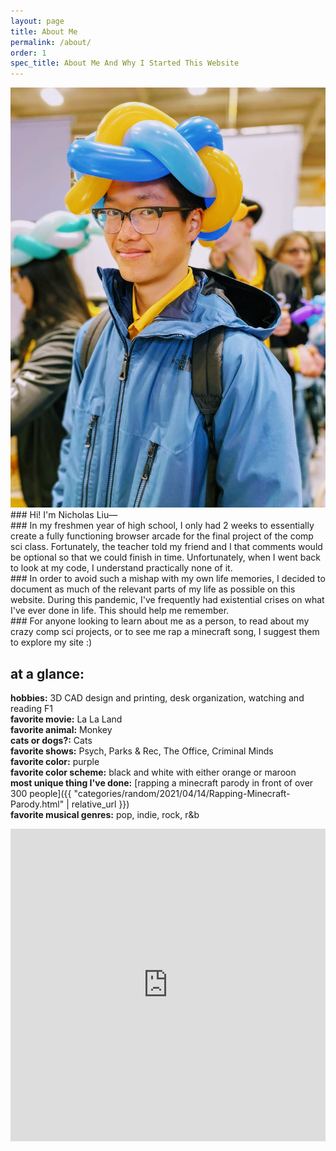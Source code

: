 ```yaml
---
layout: page
title: About Me
permalink: /about/
order: 1
spec_title: About Me And Why I Started This Website
---
```

<img src="/images/portrait.png" alt="the picture of myself that I use for everything">
### Hi! I'm Nicholas Liu—
<br>
### In my freshmen year of high school, I only had 2 weeks to essentially create a fully functioning browser arcade for the final project of the comp sci class. Fortunately, the teacher told my friend and I that comments would be optional so that we could finish in time. Unfortunately, when I went back to look at my code, I understand practically none of it.
<br>
### In order to avoid such a mishap with my own life memories, I decided to document as much of the relevant parts of my life as possible on this website. During this pandemic, I've frequently had existential crises on what I've ever done in life. This should help me remember.
<br>
### For anyone looking to learn about me as a person, to read about my crazy comp sci projects, or to see me rap a minecraft song, I suggest them to explore my site :)
<br>

<!-- [^1]: [Game Arcade](https://www.example.com)
[^2]: [nick singing]({{ "categories/random/2021/04/14/Rapping-Minecraft-Parody.html" | relative_url }}) -->

## at a glance:

**hobbies:** 3D CAD design and printing, desk organization, watching and reading F1
<br>
**favorite movie:** La La Land
<br>
**favorite animal:** Monkey
<br>
**cats or dogs?:** Cats
<br>
**favorite shows:** Psych, Parks & Rec, The Office, Criminal Minds
<br>
**favorite color:** purple
<br>
**favorite color scheme:** black and white with either orange or maroon
<br>
**most unique thing I've done:** [rapping a minecraft parody in front of over 300 people]({{ "categories/random/2021/04/14/Rapping-Minecraft-Parody.html" | relative_url }})
<br>
**favorite musical genres:** pop, indie, rock, r&b
<!-- <a href="https://open.spotify.com/user/r7jfuobp4es6h2ils9fequm22?si=e64eb06e18244a71">link to my spotify</a> -->
<iframe src="https://open.spotify.com/embed/playlist/02CJmXYTfNjJpBdrGGAJIm" width="100%" height="500px" frameborder="0" allowtransparency="true" allow="encrypted-media"></iframe>
<br>
